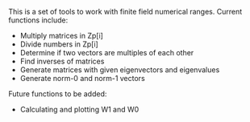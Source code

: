This is a set of tools to work with finite field numerical ranges. Current functions include:
- Multiply matrices in Zp[i]
- Divide numbers in Zp[i]
- Determine if two vectors are multiples of each other
- Find inverses of matrices
- Generate matrices with given eigenvectors and eigenvalues
- Generate norm-0 and norm-1 vectors

Future functions to be added:
- Calculating and plotting W1 and W0
